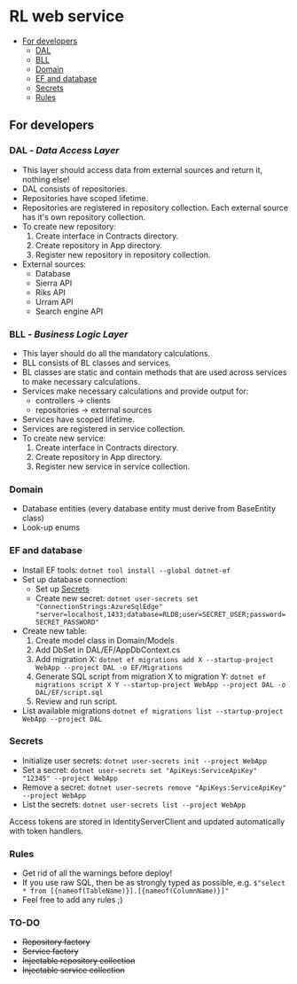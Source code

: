 # RL web service

* [For developers](#for-developers)
    * [DAL](#dal)
    * [BLL](#bll)
    * [Domain](#domain)
    * [EF and database](#ef)
    * [Secrets](#secrets)
    * [Rules](#rules)
  

## <a name="for-developers" /> For developers

### <a name="dal"/> DAL - *Data Access Layer*
* This layer should access data from external sources and return it, nothing else!
* DAL consists of repositories.
* Repositories have scoped lifetime.
* Repositories are registered in repository collection. Each external source has it's own repository collection.
* To create new repository:
    1. Create interface in Contracts directory.
    2. Create repository in App directory.
    3. Register new repository in repository collection.
* External sources:
    * Database
    * Sierra API 
    * Riks API
    * Urram API
    * Search engine API

### <a name="bll" /> BLL - *Business Logic Layer*    
* This layer should do all the mandatory calculations.
* BLL consists of BL classes and services.
* BL classes are static and contain methods that are used across services to make necessary calculations.
* Services make necessary calculations and provide output for:
    * controllers -> clients
    * repositories -> external sources
* Services have scoped lifetime.
* Services are registered in service collection.
* To create new service:
    1. Create interface in Contracts directory.
    2. Create repository in App directory.
    3. Register new service in service collection.
  
### <a name="domain" /> Domain
* Database entities (every database entity must derive from BaseEntity class)
* Look-up enums

### <a name="ef"/> EF and database
* Install EF tools: `dotnet tool install --global dotnet-ef`
* Set up database connection:
    * Set up [Secrets](#secrets)
    * Create new secret: `dotnet user-secrets set "ConnectionStrings:AzureSqlEdge" "server=localhost,1433;database=RLDB;user=SECRET_USER;password=SECRET_PASSWORD"`
* Create new table:
    1. Create model class in Domain/Models
    2. Add DbSet in DAL/EF/AppDbContext.cs
    3. Add migration X: `dotnet ef migrations add X --startup-project WebApp --project DAL -o EF/Migrations`
    4. Generate SQL script from migration X to migration Y: `dotnet ef migrations script X Y --startup-project WebApp --project DAL -o DAL/EF/script.sql`
    5. Review and run script.
* List available migrations `dotnet ef migrations list --startup-project WebApp --project DAL`

### <a name="secrets" /> Secrets
* Initialize user secrets: `dotnet user-secrets init --project WebApp`
* Set a secret: `dotnet user-secrets set "ApiKeys:ServiceApiKey" "12345" --project WebApp`
* Remove a secret: `dotnet user-secrets remove "ApiKeys:ServiceApiKey" --project WebApp`
* List the secrets: `dotnet user-secrets list --project WebApp`

Access tokens are stored in IdentityServerClient and updated automatically with token handlers.

### <a name="rules" /> Rules
* Get rid of all the warnings before deploy!
* If you use raw SQL, then be as strongly typed as possible, e.g. `$"select * from [{nameof(TableName)}].[{nameof(ColumnName)}]"`
* Feel free to add any rules ;)

### <a name="todo" /> TO-DO
* ~~Repository factory~~
* ~~Service factory~~
* ~~Injectable repository collection~~
* ~~Injectable service collection~~
